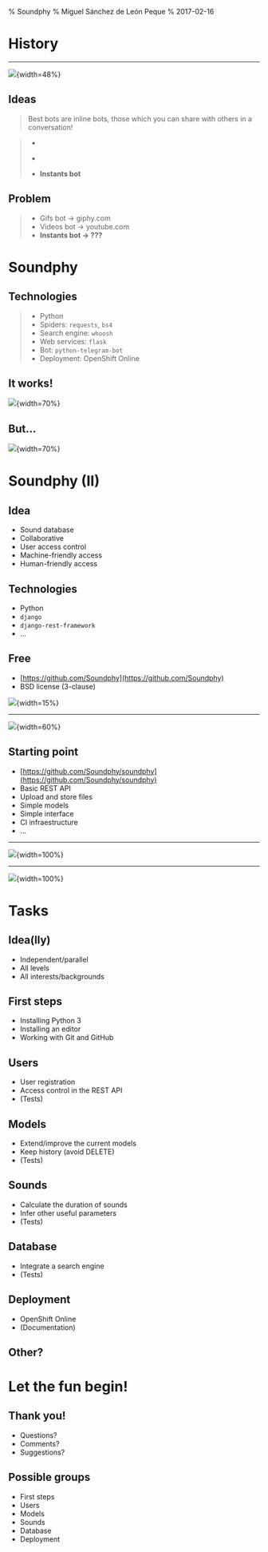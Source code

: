 % Soundphy
% Miguel Sánchez de León Peque
% 2017-02-16

# History

---

![](./figures/telegram_bot_contest.jpg){width=48%}

## Ideas

> Best bots are inline bots, those which you can share with others in a conversation!

>- ~~~Gifs bot~~~
>- ~~~Videos bot~~~
>- **Instants bot**

## Problem

>- Gifs bot → giphy.com
>- Videos bot → youtube.com
>- **Instants bot → ???**

# Soundphy

## Technologies

>- Python
>- Spiders: `requests`, `bs4`
>- Search engine: `whoosh`
>- Web services: `flask`
>- Bot: `python-telegram-bot`
>- Deployment: OpenShift Online

## It works!

![](./figures/soundphybot_in_action.png){width=70%}

## But...

![](./figures/soundphybot_error.png){width=70%}

# Soundphy (II)

## Idea

- Sound database
- Collaborative
- User access control
- Machine-friendly access
- Human-friendly access

## Technologies

- Python
- `django`
- `django-rest-framework`
- ...

## Free

- [https://github.com/Soundphy](https://github.com/Soundphy)
- BSD license (3-clause)

![](./figures/soundphy_logo.svg){width=15%}

---

![](./figures/developers.gif){width=60%}

## Starting point

- [https://github.com/Soundphy/soundphy](https://github.com/Soundphy/soundphy)
- Basic REST API
- Upload and store files
- Simple models
- Simple interface
- CI infraestructure
- ...

---

![](./figures/soundphy_rest_empty.png){width=100%}

---

![](./figures/soundphy_rest_list.png){width=100%}

# Tasks

## Idea(lly)

- Independent/parallel
- All levels
- All interests/backgrounds

## First steps

- Installing Python 3
- Installing an editor
- Working with Git and GitHub

## Users

- User registration
- Access control in the REST API
- (Tests)

## Models

- Extend/improve the current models
- Keep history (avoid DELETE)
- (Tests)

## Sounds

- Calculate the duration of sounds
- Infer other useful parameters
- (Tests)

## Database

- Integrate a search engine
- (Tests)

## Deployment

- OpenShift Online
- (Documentation)

## Other?

# Let the fun begin!

## Thank you!

- Questions?
- Comments?
- Suggestions?

## Possible groups

- First steps
- Users
- Models
- Sounds
- Database
- Deployment
